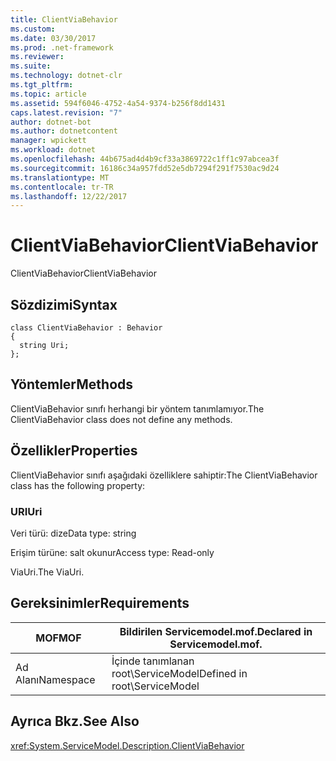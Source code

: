 ```yaml
---
title: ClientViaBehavior
ms.custom: 
ms.date: 03/30/2017
ms.prod: .net-framework
ms.reviewer: 
ms.suite: 
ms.technology: dotnet-clr
ms.tgt_pltfrm: 
ms.topic: article
ms.assetid: 594f6046-4752-4a54-9374-b256f8dd1431
caps.latest.revision: "7"
author: dotnet-bot
ms.author: dotnetcontent
manager: wpickett
ms.workload: dotnet
ms.openlocfilehash: 44b675ad4d4b9cf33a3869722c1ff1c97abcea3f
ms.sourcegitcommit: 16186c34a957fdd52e5db7294f291f7530ac9d24
ms.translationtype: MT
ms.contentlocale: tr-TR
ms.lasthandoff: 12/22/2017
---
```

# <a name="clientviabehavior"></a><span data-ttu-id="91f61-102">ClientViaBehavior</span><span class="sxs-lookup"><span data-stu-id="91f61-102">ClientViaBehavior</span></span>
<span data-ttu-id="91f61-103">ClientViaBehavior</span><span class="sxs-lookup"><span data-stu-id="91f61-103">ClientViaBehavior</span></span>  
  
## <a name="syntax"></a><span data-ttu-id="91f61-104">Sözdizimi</span><span class="sxs-lookup"><span data-stu-id="91f61-104">Syntax</span></span>  
  
```  
class ClientViaBehavior : Behavior  
{  
  string Uri;  
};  
```  
  
## <a name="methods"></a><span data-ttu-id="91f61-105">Yöntemler</span><span class="sxs-lookup"><span data-stu-id="91f61-105">Methods</span></span>  
 <span data-ttu-id="91f61-106">ClientViaBehavior sınıfı herhangi bir yöntem tanımlamıyor.</span><span class="sxs-lookup"><span data-stu-id="91f61-106">The ClientViaBehavior class does not define any methods.</span></span>  
  
## <a name="properties"></a><span data-ttu-id="91f61-107">Özellikler</span><span class="sxs-lookup"><span data-stu-id="91f61-107">Properties</span></span>  
 <span data-ttu-id="91f61-108">ClientViaBehavior sınıfı aşağıdaki özelliklere sahiptir:</span><span class="sxs-lookup"><span data-stu-id="91f61-108">The ClientViaBehavior class has the following property:</span></span>  
  
### <a name="uri"></a><span data-ttu-id="91f61-109">URI</span><span class="sxs-lookup"><span data-stu-id="91f61-109">Uri</span></span>  
 <span data-ttu-id="91f61-110">Veri türü: dize</span><span class="sxs-lookup"><span data-stu-id="91f61-110">Data type: string</span></span>  
  
 <span data-ttu-id="91f61-111">Erişim türüne: salt okunur</span><span class="sxs-lookup"><span data-stu-id="91f61-111">Access type: Read-only</span></span>  
  
 <span data-ttu-id="91f61-112">ViaUri.</span><span class="sxs-lookup"><span data-stu-id="91f61-112">The ViaUri.</span></span>  
  
## <a name="requirements"></a><span data-ttu-id="91f61-113">Gereksinimler</span><span class="sxs-lookup"><span data-stu-id="91f61-113">Requirements</span></span>  
  
|<span data-ttu-id="91f61-114">MOF</span><span class="sxs-lookup"><span data-stu-id="91f61-114">MOF</span></span>|<span data-ttu-id="91f61-115">Bildirilen Servicemodel.mof.</span><span class="sxs-lookup"><span data-stu-id="91f61-115">Declared in Servicemodel.mof.</span></span>|  
|---------|-----------------------------------|  
|<span data-ttu-id="91f61-116">Ad Alanı</span><span class="sxs-lookup"><span data-stu-id="91f61-116">Namespace</span></span>|<span data-ttu-id="91f61-117">İçinde tanımlanan root\ServiceModel</span><span class="sxs-lookup"><span data-stu-id="91f61-117">Defined in root\ServiceModel</span></span>|  
  
## <a name="see-also"></a><span data-ttu-id="91f61-118">Ayrıca Bkz.</span><span class="sxs-lookup"><span data-stu-id="91f61-118">See Also</span></span>  
 <xref:System.ServiceModel.Description.ClientViaBehavior>

